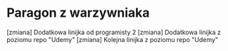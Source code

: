 # Paragon z warzywniaka
[zmiana] Dodatkowa linijka od programisty 2
[zmiana] Dodatkowa linijka z poziomu repo "Udemy"
[zmiana] Kolejna linijka z poziomu repo "Udemy"
